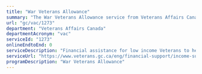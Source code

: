 ```yaml
---
title: "War Veterans Allowance"
summary: "The War Veterans Allowance service from Veterans Affairs Canada is not available end-to-end online, according to the GC Service Inventory."
url: "gc/vac/1273"
department: "Veterans Affairs Canada"
departmentAcronym: "vac"
serviceId: "1273"
onlineEndtoEnd: 0
serviceDescription: "Financial assistance for low income Veterans to help meet basic needs"
serviceUrl: "https://www.veterans.gc.ca/eng/financial-support/income-support/war-veterans-allowance"
programDescription: "War Veterans Allowance"
---
```

